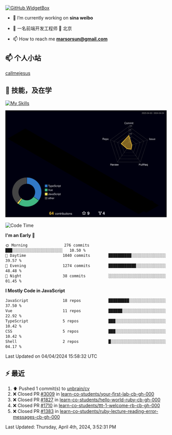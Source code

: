 [![GitHub WidgetBox](https://github-widgetbox.vercel.app/api/profile?username=unbrain&data=followers,repositories,stars,commits)](https://github.com/unbrain/github-widgetbox)

- 🔭 I’m currently working on **sina weibo**

- 🌱 一名前端开发工程师 📍 北京

- 📫 How to reach me **marsorsun@gmail.com**

## 📫  个人小站

[callmejesus](https://www.callmejesus.xyz/)


## 🚀 技能，及在学

[![My Skills](https://skillicons.dev/icons?i=vite,rollup,vscode,vue,javascript,react,nodejs,java,python,php)](https://github.com/unbrain)


![rainbow gif](https://raw.githubusercontent.com/unbrain/unbrain/main/profile-3d-contrib/profile-night-rainbow.svg)


<!-- ## 🐍 它正在吃掉我的小绿点

![snake gif](https://raw.githubusercontent.com/unbrain/unbrain/77e198e28fb66a14643e4e58f5b713c0cc565cfd/github-contribution-grid-snake-dark.svg) -->

<!--START_SECTION:waka-->
![Code Time](http://img.shields.io/badge/Code%20Time-3%2C257%20hrs%2017%20mins-blue)

**I'm an Early 🐤** 

```text
🌞 Morning                276 commits         ███░░░░░░░░░░░░░░░░░░░░░░   10.50 % 
🌆 Daytime                1040 commits        ██████████░░░░░░░░░░░░░░░   39.57 % 
🌃 Evening                1274 commits        ████████████░░░░░░░░░░░░░   48.48 % 
🌙 Night                  38 commits          ░░░░░░░░░░░░░░░░░░░░░░░░░   01.45 % 
```


**I Mostly Code in JavaScript** 

```text
JavaScript               18 repos            █████████░░░░░░░░░░░░░░░░   37.50 % 
Vue                      11 repos            ██████░░░░░░░░░░░░░░░░░░░   22.92 % 
TypeScript               5 repos             ███░░░░░░░░░░░░░░░░░░░░░░   10.42 % 
CSS                      5 repos             ███░░░░░░░░░░░░░░░░░░░░░░   10.42 % 
Shell                    2 repos             █░░░░░░░░░░░░░░░░░░░░░░░░   04.17 % 
```




 Last Updated on 04/04/2024 15:58:32 UTC
<!--END_SECTION:waka-->


## ⚡ 最近
<!--RECENT_ACTIVITY:start-->
1. ⬆️ Pushed 1 commit(s) to [unbrain/cv](https://github.com/unbrain/cv)<br>
2. ❌ Closed PR [#3009](https://github.com/learn-co-students/your-first-lab-cb-gh-000/pull/3009) in [learn-co-students/your-first-lab-cb-gh-000](https://github.com/learn-co-students/your-first-lab-cb-gh-000)<br>
3. ❌ Closed PR [#1827](https://github.com/learn-co-students/hello-world-ruby-cb-gh-000/pull/1827) in [learn-co-students/hello-world-ruby-cb-gh-000](https://github.com/learn-co-students/hello-world-ruby-cb-gh-000)<br>
4. ❌ Closed PR [#1710](https://github.com/learn-co-students/ttt-1-welcome-rb-cb-gh-000/pull/1710) in [learn-co-students/ttt-1-welcome-rb-cb-gh-000](https://github.com/learn-co-students/ttt-1-welcome-rb-cb-gh-000)<br>
5. ❌ Closed PR [#1383](https://github.com/learn-co-students/ruby-lecture-reading-error-messages-cb-gh-000/pull/1383) in [learn-co-students/ruby-lecture-reading-error-messages-cb-gh-000](https://github.com/learn-co-students/ruby-lecture-reading-error-messages-cb-gh-000)<br>
<!--RECENT_ACTIVITY:end-->

<!--RECENT_ACTIVITY:last_update-->
Last Updated: Thursday, April 4th, 2024, 3:52:31 PM
<!--RECENT_ACTIVITY:last_update_end-->


